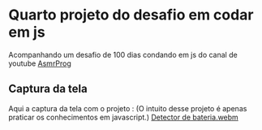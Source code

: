 # Quarto projeto do desafio em codar em js
Acompanhando um desafio de 100 dias condando em js do canal de youtube <a href="youtube.com/channel/UCJqXkOwrq7uBn-sn_Fvce9Q?sub_confirmation=1">AsmrProg</a>

## Captura da tela
Aqui a captura da tela com o projeto :
(O intuito desse projeto é apenas praticar os conhecimentos em javascript.)
[Detector de bateria.webm](https://github.com/77971904/Desafio-de-codar-em-javascript04/assets/108705247/72efa0ec-cbe3-4993-b131-24bccfe1613e)
